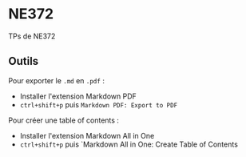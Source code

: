 # NE372
TPs de NE372

## Outils

Pour exporter le `.md` en `.pdf` : 
* Installer l'extension Markdown PDF
* `ctrl+shift+p` puis `Markdown PDF: Export to PDF`

Pour créer une table of contents :
* Installer l'extension Markdown All in One
* `ctrl+shift+p` puis `Markdown All in One: Create Table of Contents